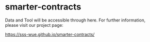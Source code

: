 # smarter-contracts

Data and Tool will be accessible through here. For further information, please visit our project page:

https://sss-wue.github.io/smarter-contracts/

